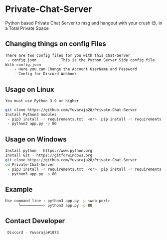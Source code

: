 # Private-Chat-Server
Python based Private Chat Server to msg and hangout with your crush 😊, in a Total Private Space

## Changing things on config Files
```sh
There are two config files for you with this Chat-Server
 - config.json           This is the Python Server Side config file
With config.json        :-
    - Here you can Change the Account UserName and Password
    - Config for Discord Webhook
```

## Usage on Linux
```sh
You must use Python 3.9 or higher

git clone https://github.com/Yuvaraja28/Private-Chat-Server
Install Python3 modules
 - pip3 install -r requirements.txt  <or>  pip install -r requirements.txt
 - python3 app.py -p 80
```
## Usage on Windows
```sh
Install python - https://www.python.org
Install Git - https://gitforwindows.org
git clone https://github.com/Yuvaraja28/Private-Chat-Server
cd Private-Chat-Server
 - pip3 install -r requirements.txt  <or>  pip install -r requirements.txt
 - python3 app.py -p 80
```

## Example
```sh
Use command line : python3 app.py -p <web-port>
      └──────────> python3 app.py -p 80
```

## Contact Developer
```sh
 Discord - Yuvaraja#1073
```


